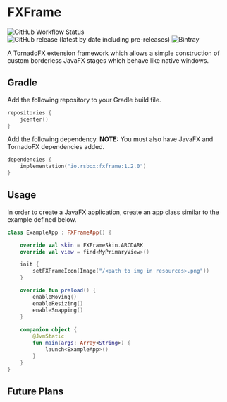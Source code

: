 # FXFrame
![GitHub Workflow Status](https://img.shields.io/github/workflow/status/rsbox/fxframe/release)
![GitHub release (latest by date including pre-releases)](https://img.shields.io/github/v/release/rsbox/fxframe?include_prereleases)
![Bintray](https://img.shields.io/bintray/v/rsbox/fxframe/fxframe)

A TornadoFX extension framework which allows a simple construction of custom
borderless JavaFX stages which behave like native windows.

## Gradle
Add the following repository to your Gradle build file.

```kotlin
repositories {
    jcenter()
}
```


Add the following dependency. **NOTE:** You must also have JavaFX and TornadoFX
 dependencies added.
 
```kotlin
dependencies {
    implementation("io.rsbox:fxframe:1.2.0")
}
```

## Usage
In order to create a JavaFX application, create an app class similar to the
example defined below.

```kotlin
class ExampleApp : FXFrameApp() {

    override val skin = FXFrameSkin.ARCDARK
    override val view = find<MyPrimaryView>()

    init {
        setFXFrameIcon(Image("/<path to img in resources>.png"))
    }   

    override fun preload() {
        enableMoving()
        enableResizing()
        enableSnapping()
    }
   
    companion object {
        @JvmStatic
        fun main(args: Array<String>) {
            launch<ExampleApp>()
        }           
    }
}
```

## Future Plans

